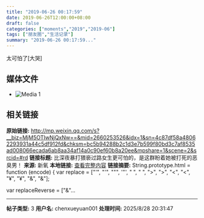 ```yaml
---
title: "2019-06-26 00:17:59"
date: 2019-06-26T12:00:00+08:00
draft: false
categories: ["moments","2019","2019-06"]
tags: ["朋友圈","生活记录"]
summary: "2019-06-26 00:17:59..."
---
```


太可怕了[大哭]

## 媒体文件

- ![Media 1](/Moments/photos/2019-06-26/201906260017590.jpg)

## 相关链接

**原始链接:** http://mp.weixin.qq.com/s?__biz=MjM5OTIwNjQxNw==&mid=2660253526&idx=1&sn=4c87df58a48062293931a44c5df912fd&chksm=bc5b94288b2c1d3e7b599f80bd3c7af8535ad008066ecada6ab8aa34af14a0c90ef60b8a20ee&mpshare=1&scene=2&srcid=#rd
**链接标题:** 比深夜暴打猥亵过路女生更可怕的，是这群盼着她被打死的恶臭男！
**来源:** 新氧
**本地链接:** [查看完整内容](/link_content/2019/06/2019-06-26-2/link_content/)
**链接摘要:** String.prototype.html = function (encode) {
  var replace = ["&#39;", "'", "&quot;", '"', "&nbsp;", " ", "&gt;", ">", "&lt;", "<", "&yen;", "¥", "&amp;", "&"];
 
 
 
 
 
  
  var replaceReverse = ["&"...

---

**帖子类型:** 3
**用户名:** chenxueyuan001
**处理时间:** 2025/8/28 20:31:47